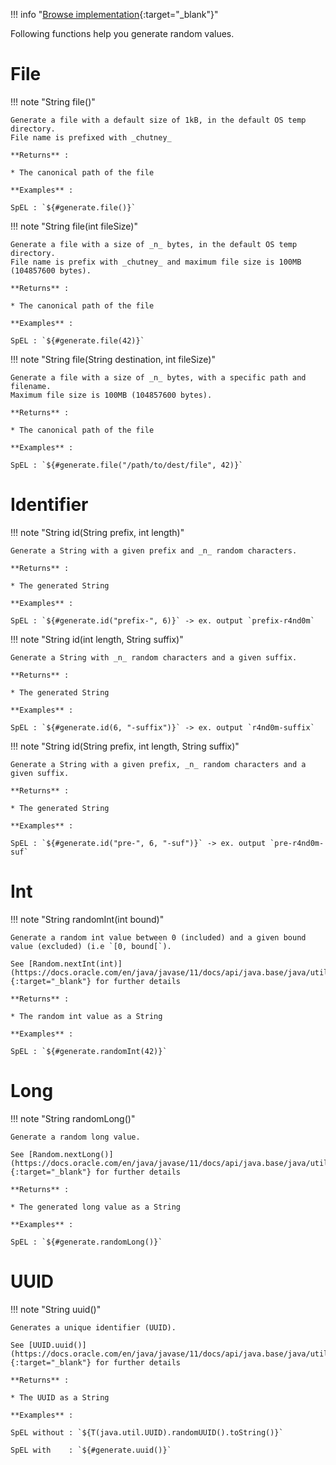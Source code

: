 !!! info "[Browse implementation](https://github.com/chutney-testing/chutney/blob/master/action-impl/src/main/java/com/chutneytesting/action/function/Generate.java){:target="_blank"}"

Following functions help you generate random values.

# File

!!! note "String file()"

    Generate a file with a default size of 1kB, in the default OS temp directory.
    File name is prefixed with _chutney_

    **Returns** :

    * The canonical path of the file

    **Examples** :

    SpEL : `${#generate.file()}`

!!! note "String file(int fileSize)"

    Generate a file with a size of _n_ bytes, in the default OS temp directory.
    File name is prefix with _chutney_ and maximum file size is 100MB (104857600 bytes).

    **Returns** :

    * The canonical path of the file

    **Examples** :

    SpEL : `${#generate.file(42)}`

!!! note "String file(String destination, int fileSize)"

    Generate a file with a size of _n_ bytes, with a specific path and filename.
    Maximum file size is 100MB (104857600 bytes).

    **Returns** :

    * The canonical path of the file

    **Examples** :

    SpEL : `${#generate.file("/path/to/dest/file", 42)}`

# Identifier

!!! note "String id(String prefix, int length)"

    Generate a String with a given prefix and _n_ random characters.

    **Returns** :

    * The generated String

    **Examples** :

    SpEL : `${#generate.id("prefix-", 6)}` -> ex. output `prefix-r4nd0m`

!!! note "String id(int length, String suffix)"

    Generate a String with _n_ random characters and a given suffix.

    **Returns** :

    * The generated String

    **Examples** :

    SpEL : `${#generate.id(6, "-suffix")}` -> ex. output `r4nd0m-suffix`

!!! note "String id(String prefix, int length, String suffix)"

    Generate a String with a given prefix, _n_ random characters and a given suffix.

    **Returns** :

    * The generated String

    **Examples** :

    SpEL : `${#generate.id("pre-", 6, "-suf")}` -> ex. output `pre-r4nd0m-suf`

# Int

!!! note "String randomInt(int bound)"

    Generate a random int value between 0 (included) and a given bound value (excluded) (i.e `[0, bound[`).

    See [Random.nextInt(int)](https://docs.oracle.com/en/java/javase/11/docs/api/java.base/java/util/Random.html#nextInt(int)){:target="_blank"} for further details

    **Returns** : 

    * The random int value as a String

    **Examples** :

    SpEL : `${#generate.randomInt(42)}`

# Long

!!! note "String randomLong()"

    Generate a random long value.

    See [Random.nextLong()](https://docs.oracle.com/en/java/javase/11/docs/api/java.base/java/util/Random.html#nextLong()){:target="_blank"} for further details

    **Returns** :

    * The generated long value as a String

    **Examples** :

    SpEL : `${#generate.randomLong()}`

# UUID

!!! note "String uuid()"

    Generates a unique identifier (UUID). 

    See [UUID.uuid()](https://docs.oracle.com/en/java/javase/11/docs/api/java.base/java/util/UUID.html){:target="_blank"} for further details

    **Returns** :

    * The UUID as a String

    **Examples** :

    SpEL without : `${T(java.util.UUID).randomUUID().toString()}`

    SpEL with    : `${#generate.uuid()}`

